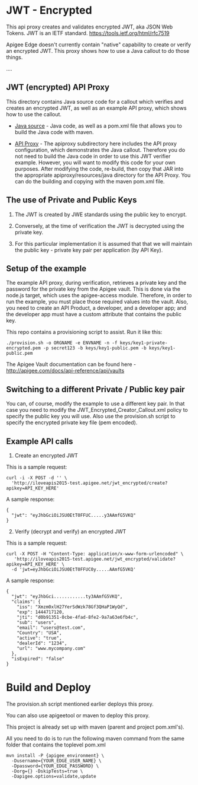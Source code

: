 # JWT - Encrypted

This api proxy creates and validates encrypted JWT, aka JSON Web Tokens.
JWT is an IETF standard.
https://tools.ietf.org/html/rfc7519


Apigee Edge doesn't currently contain "native" capability to create or
verify an encrypted JWT.  This proxy shows how to use a Java callout to do those
things.

....

## JWT (encrypted) API Proxy

This directory contains Java source code for a callout which verifies and creates an encrypted JWT,
as well as an example API proxy, which shows how to use the callout.


- [Java source](callout) - Java code, as well as a pom.xml file that allows you to build the Java code with maven.

- [API Proxy](apiproxy) - The apiproxy subdirectory here includes the API proxy configuration, which demonstrates the Java callout. Therefore you do not need to build the Java code in order to use this JWT verifier example. However, you will want to modify this code for your own purposes. After modifying the code, re-build, then copy that JAR into the appropriate apiproxy/resources/java directory for the API Proxy.  You can do the building and copying with the maven pom.xml file. 


## The use of Private and Public Keys

1) The JWT is created by JWE standards using the public key to encrypt. 

2) Conversely, at the time of verification the JWT is decrypted using the private key.

3) For this particular implementation it is assumed that that we will maintain the public key - private key pair per application (by API Key).


## Setup of the example

The example API proxy, during verification, retrieves a private key and the password for the private key from the Apigee vault. This is done via the node.js target, which uses the apigee-access module. Therefore, in order to run the example, you must place those required values into the vault. Also, you need to create an API Product, a developer, and a developer app; and the developer app must have a custom attribute that contains the public key. 

This repo contains a provisioning script to assist. Run it like this: 

```
./provision.sh -o ORGNAME -e ENVNAME -n -f keys/key1-private-encrypted.pem -p secret123 -b keys/key1-public.pem -b keys/key1-public.pem  
```

The Apigee Vault documentation can be found here - http://apigee.com/docs/api-reference/api/vaults


## Switching to a different Private / Public key pair

You can, of course, modify the example to use a different key pair. In that case you need to modify the JWT_Encrypted_Creator_Callout.xml policy to specify the public key you will use.  Also use the provision.sh script to specify the encrypted private key file (pem encoded). 


## Example API calls 

1) Create an encrypted JWT 

This is a sample request: 

```
curl -i -X POST -d '' \
  'http://iloveapis2015-test.apigee.net/jwt_encrypted/create?apikey=API_KEY_HERE'
```


A sample response:
 
```
{
  "jwt": "eyJhbGciOiJSU0EtT0FFUC.....y3AAmfG5VKQ"
}
```

2) Verify (decrypt and verify) an encrypted JWT

This is a sample request: 

```
curl -X POST -H "Content-Type: application/x-www-form-urlencoded" \
   'http://iloveapis2015-test.apigee.net/jwt_encrypted/validate?apikey=API_KEY_HERE' \
  -d 'jwt=eyJhbGciOiJSU0EtT0FFUC0y.....AAmfG5VKQ' 
```


A sample response:

```
{
  "jwt": "eyJhbGci............ty3AAmfG5VKQ",
  "claims": {
    "iss": "Xmzm0xlH27YerSdWzk78Gf3QHaP1WyQd",
    "exp": 1444717120,
    "jti": "d0b91351-0cbe-4fad-8fe2-9a7a63e6fb4c",
    "sub": "users",
    "email": "users@test.com",
    "Country": "USA",
    "active": "true",
    "dealerId": "1234",
    "url": "www.mycompany.com"
  },
  "isExpired": "false"
}
```


# Build and Deploy 

The provision.sh script mentioned earlier deploys this proxy. 

You can also use apigeetool or maven to deploy this proxy.

This project is already set up with maven (parent and project pom.xml's).

All you need to do is to run the following maven command from the same folder that contains the toplevel pom.xml 

```
mvn install -P {apigee_environment} \
  -Dusername={YOUR_EDGE_USER_NAME} \
  -Dpassword={YOUR_EDGE_PASSWORD} \
  -Dorg={} -DskipTests=true \
  -Dapigee.options=validate,update
```



